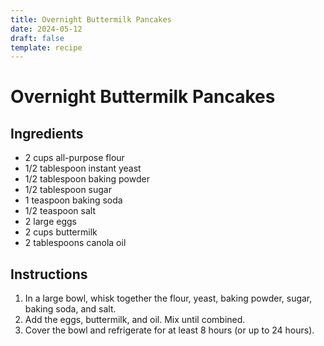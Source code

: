 ```yaml
---
title: Overnight Buttermilk Pancakes
date: 2024-05-12
draft: false
template: recipe
---
```


# Overnight Buttermilk Pancakes

## Ingredients

* 2 cups all-purpose flour
* 1/2 tablespoon instant yeast
* 1/2 tablespoon baking powder
* 1/2 tablespoon sugar
* 1 teaspoon baking soda
* 1/2 teaspoon salt
* 2 large eggs
* 2 cups buttermilk
* 2 tablespoons canola oil

## Instructions

1. In a large bowl, whisk together the flour, yeast, baking powder, sugar, baking soda, and salt.
2. Add the eggs, buttermilk, and oil. Mix until combined.
3. Cover the bowl and refrigerate for at least 8 hours (or up to 24 hours).

